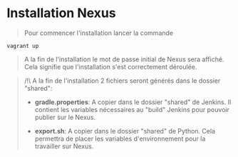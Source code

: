 # Installation Nexus

> Pour commencer l'installation lancer la commande
```
vagrant up
```
> A la fin de l'installation le mot de passe initial de Nexus sera affiché. Cela signifie que l'installation s'est correctement déroulée.

> /!\ A la fin de l'installation 2 fichiers seront générés dans le dossier "shared":
>  - **gradle.properties**: A copier dans le dossier "shared" de Jenkins. Il contient les variables nécessaires au "build" Jenkins pour pouvoir publier sur le Nexus. 
>  
>  - **export.sh**: A copier dans le dossier "shared" de Python. Cela permettra de placer les variables d'environnement pour la travailler sur Nexus.